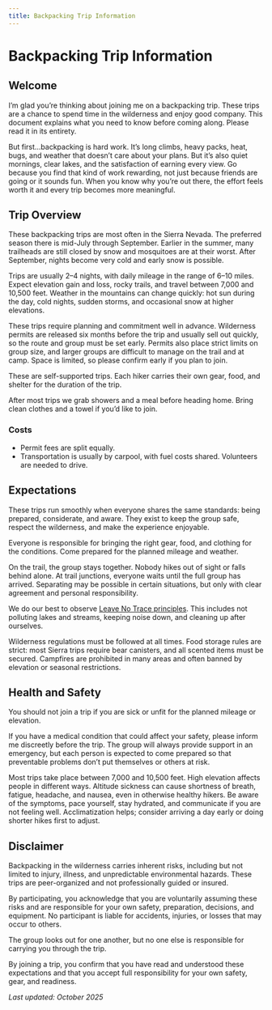 ```yaml
---
title: Backpacking Trip Information
---
```


# Backpacking Trip Information

## Welcome
I’m glad you’re thinking about joining me on a backpacking trip. These trips are a chance to spend time in the wilderness and enjoy good company. This document explains what you need to know before coming along. Please read it in its entirety.

But first...backpacking is hard work. It’s long climbs, heavy packs, heat, bugs, and weather that doesn’t care about your plans. But it’s also quiet mornings, clear lakes, and the satisfaction of earning every view. Go because you find that kind of work rewarding, not just because friends are going or it sounds fun. When you know why you’re out there, the effort feels worth it and every trip becomes more meaningful.

## Trip Overview
These backpacking trips are most often in the Sierra Nevada. The preferred season there is mid-July through September. Earlier in the summer, many trailheads are still closed by snow and mosquitoes are at their worst. After September, nights become very cold and early snow is possible.  

Trips are usually 2–4 nights, with daily mileage in the range of 6–10 miles. Expect elevation gain and loss, rocky trails, and travel between 7,000 and 10,500 feet. Weather in the mountains can change quickly: hot sun during the day, cold nights, sudden storms, and occasional snow at higher elevations.  

These trips require planning and commitment well in advance. Wilderness permits are released six months before the trip and usually sell out quickly, so the route and group must be set early. Permits also place strict limits on group size, and larger groups are difficult to manage on the trail and at camp. Space is limited, so please confirm early if you plan to join.  

These are self-supported trips. Each hiker carries their own gear, food, and shelter for the duration of the trip.  

After most trips we grab showers and a meal before heading home. Bring clean clothes and a towel if you’d like to join.  

### Costs
- Permit fees are split equally.  
- Transportation is usually by carpool, with fuel costs shared. Volunteers are needed to drive.  

## Expectations
These trips run smoothly when everyone shares the same standards: being prepared, considerate, and aware. They exist to keep the group safe, respect the wilderness, and make the experience enjoyable.  

Everyone is responsible for bringing the right gear, food, and clothing for the conditions. Come prepared for the planned mileage and weather.  

On the trail, the group stays together. Nobody hikes out of sight or falls behind alone. At trail junctions, everyone waits until the full group has arrived. Separating may be possible in certain situations, but only with clear agreement and personal responsibility.  

We do our best to observe [Leave No Trace principles](https://lnt.org/why/7-principles/). This includes not polluting lakes and streams, keeping noise down, and cleaning up after ourselves.  

Wilderness regulations must be followed at all times. Food storage rules are strict: most Sierra trips require bear canisters, and all scented items must be secured. Campfires are prohibited in many areas and often banned by elevation or seasonal restrictions.  

## Health and Safety
You should not join a trip if you are sick or unfit for the planned mileage or elevation.  

If you have a medical condition that could affect your safety, please inform me discreetly before the trip. The group will always provide support in an emergency, but each person is expected to come prepared so that preventable problems don’t put themselves or others at risk.  

Most trips take place between 7,000 and 10,500 feet. High elevation affects people in different ways. Altitude sickness can cause shortness of breath, fatigue, headache, and nausea, even in otherwise healthy hikers. Be aware of the symptoms, pace yourself, stay hydrated, and communicate if you are not feeling well. Acclimatization helps; consider arriving a day early or doing shorter hikes first to adjust.  

## Disclaimer
Backpacking in the wilderness carries inherent risks, including but not limited to injury, illness, and unpredictable environmental hazards. These trips are peer-organized and not professionally guided or insured.  

By participating, you acknowledge that you are voluntarily assuming these risks and are responsible for your own safety, preparation, decisions, and equipment. No participant is liable for accidents, injuries, or losses that may occur to others.  

The group looks out for one another, but no one else is responsible for carrying you through the trip.  

By joining a trip, you confirm that you have read and understood these expectations and that you accept full responsibility for your own safety, gear, and readiness.  

_Last updated: October 2025_
